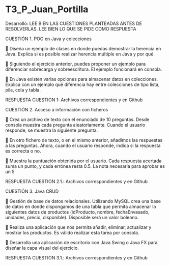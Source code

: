 # T3_P_Juan_Portilla

Desarrollo: LEE BIEN LAS CUESTIONES PLANTEADAS ANTES DE RESOLVERLAS. LEE BIEN LO QUE SE
PIDE COMO RESPUESTA

CUESTIÓN 1. POO en Java y colecciones

 Diseña un ejemplo de clases en donde puedas demostrar la herencia en Java. Explica si
es posible realizar herencia múltiple en Java y por qué.

 Siguiendo el ejercicio anterior, puedes proponer un ejemplo para diferenciar sobrecarga
y sobreescritura. El ejemplo funcionará en consola.

 En Java existen varias opciones para almacenar datos en colecciones. Explica con un
ejemplo qué diferencia hay entre colecciones de tipo lista, pila, cola y tabla.

   RESPUESTA CUESTION 1: Archivos correspondientes y en Github

CUESTIÓN 2. Acceso a información con ficheros

 Crea un archivo de texto con el enunciado de 10 preguntas. Desde consola muestra
cada pregunta aleatoriamente. Cuando el usuario responde, se muestra la siguiente
pregunta.

 En otro fichero de texto, o en el mismo anterior, añadimos las respuestas a las
preguntas. Ahora, cuando el usuario responde, indica si la respuesta es correcta o no.

 Muestra la puntuación obtenida por el usuario. Cada respuesta acertada suma un
punto, y cada errónea resta 0.5. La nota necesaria para aprobar es un 5

  RESPUESTA CUESTION 2.1.: Archivos correspondientes y en Github

CUESTIÓN 3. Java CRUD

 Gestión de base de datos relacionales. Utilizando MySQL crea una base de datos en
donde dispongamos de una tabla que permita almacenar lo siguientes datos de
productos (idProducto, nombre, fechaEnvasado, unidades, precio, disponible).
Disposible será un valor boleano.

 Realiza una aplicación que nos permita añadir, eliminar, actualizar y mostrar los
productos. Es válido realizar esta tarea por consola.

 Desarrolla una aplicación de escritorio con Java Swing o Java FX para diseñar la capa
visual del ejercicio.

  RESPUESTA CUESTION 3.1.: Archivos correspondientes y en Github
